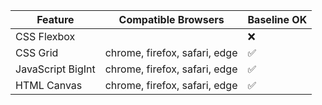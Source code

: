 | Feature | Compatible Browsers | Baseline OK |
|---------|----------------------|------------|
| CSS Flexbox |  | ❌ |
| CSS Grid | chrome, firefox, safari, edge | ✅ |
| JavaScript BigInt | chrome, firefox, safari, edge | ✅ |
| HTML Canvas | chrome, firefox, safari, edge | ✅ |